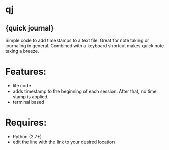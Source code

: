 # qj
## {quick journal}

Simple code to add timestamps to a text file. Great for note taking or journaling in general. Combined with a keyboard shortcut makes quick note taking a breeze. 

# Features:
* lite code
* adds timestamp to the beginning of each session. After that, no time stamp is applied. 
* terminal based

# Requires:
* Python (2.7+)
* edit the line with the link to your desired location


